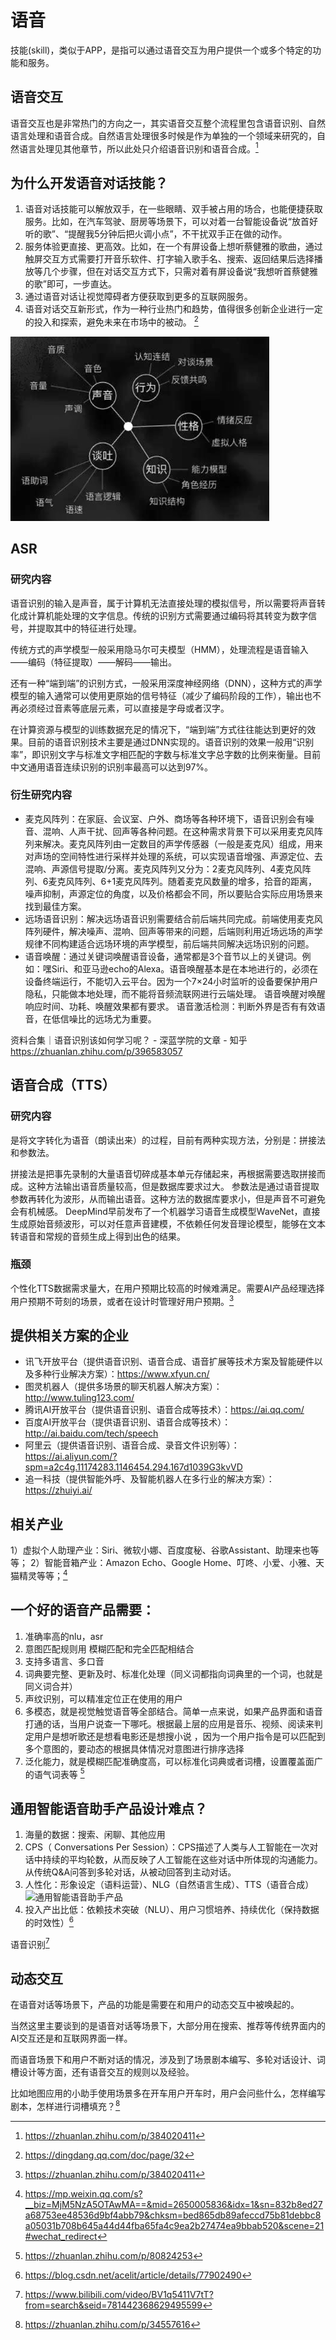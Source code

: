 # 语音

技能(skill)，类似于APP，是指可以通过语音交互为用户提供一个或多个特定的功能和服务。

## 语音交互

语音交互也是非常热门的方向之一，其实语音交互整个流程里包含语音识别、自然语言处理和语音合成。自然语言处理很多时候是作为单独的一个领域来研究的，自然语言处理见其他章节，所以此处只介绍语音识别和语音合成。[^8]

## 为什么开发语音对话技能？

1. 语音对话技能可以解放双手，在一些眼睛、双手被占用的场合，也能便捷获取服务。比如，在汽车驾驶、厨房等场景下，可以对着一台智能设备说“放首好听的歌”、“提醒我5分钟后把火调小点”，不干扰双手正在做的动作。
2. 服务体验更直接、更高效。比如，在一个有屏设备上想听蔡健雅的歌曲，通过触屏交互方式需要打开音乐软件、打字输入歌手名、搜索、返回结果后选择播放等几个步骤，但在对话交互方式下，只需对着有屏设备说“我想听首蔡健雅的歌”即可，一步直达。
3. 通过语音对话让视觉障碍者方便获取到更多的互联网服务。
4. 语音对话交互新形式，作为一种行业热门和趋势，值得很多创新企业进行一定的投入和探索，避免未来在市场中的被动。 [^2]

![设计语音对话系统的5个要点[3]](../img/Speech.png)

## ASR

### 研究内容

语音识别的输入是声音，属于计算机无法直接处理的模拟信号，所以需要将声音转化成计算机能处理的文字信息。传统的识别方式需要通过编码将其转变为数字信号，并提取其中的特征进行处理。

传统方式的声学模型一般采用隐马尔可夫模型（HMM），处理流程是语音输入——编码（特征提取）——解码——输出。

还有一种“端到端”的识别方式，一般采用深度神经网络（DNN），这种方式的声学模型的输入通常可以使用更原始的信号特征（减少了编码阶段的工作），输出也不再必须经过音素等底层元素，可以直接是字母或者汉字。

在计算资源与模型的训练数据充足的情况下，“端到端”方式往往能达到更好的效果。目前的语音识别技术主要是通过DNN实现的。语音识别的效果一般用“识别率”，即识别文字与标准文字相匹配的字数与标准文字总字数的比例来衡量。目前中文通用语音连续识别的识别率最高可以达到97%。

### 衍生研究内容

- 麦克风阵列：在家庭、会议室、户外、商场等各种环境下，语音识别会有噪音、混响、人声干扰、回声等各种问题。在这种需求背景下可以采用麦克风阵列来解决。麦克风阵列由一定数目的声学传感器（一般是麦克风）组成，用来对声场的空间特性进行采样并处理的系统，可以实现语音增强、声源定位、去混响、声源信号提取/分离。麦克风阵列又分为：2麦克风阵列、4麦克风阵列、6麦克风阵列、6+1麦克风阵列。随着麦克风数量的增多，拾音的距离，噪声抑制，声源定位的角度，以及价格都会不同，所以要贴合实际应用场景来找到最佳方案。
- 远场语音识别：解决远场语音识别需要结合前后端共同完成。前端使用麦克风阵列硬件，解决噪声、混响、回声等带来的问题，后端则利用近场远场的声学规律不同构建适合远场环境的声学模型，前后端共同解决远场识别的问题。
- 语音唤醒：通过关键词唤醒语音设备，通常都是3个音节以上的关键词。例如：嘿Siri、和亚马逊echo的Alexa。语音唤醒基本是在本地进行的，必须在设备终端运行，不能切入云平台。因为一个7×24小时监听的设备要保护用户隐私，只能做本地处理，而不能将音频流联网进行云端处理。 语音唤醒对唤醒响应时间、功耗、唤醒效果都有要求。
语音激活检测：判断外界是否有有效语音，在低信噪比的远场尤为重要。

资料合集｜语音识别该如何学习呢？ - 深蓝学院的文章 - 知乎
https://zhuanlan.zhihu.com/p/396583057


## 语音合成（TTS）

### 研究内容

是将文字转化为语音（朗读出来）的过程，目前有两种实现方法，分别是：拼接法和参数法。

拼接法是把事先录制的大量语音切碎成基本单元存储起来，再根据需要选取拼接而成。这种方法输出语音质量较高，但是数据库要求过大。
参数法是通过语音提取参数再转化为波形，从而输出语音。这种方法的数据库要求小，但是声音不可避免会有机械感。
DeepMind早前发布了一个机器学习语音生成模型WaveNet，直接生成原始音频波形，可以对任意声音建模，不依赖任何发音理论模型，能够在文本转语音和常规的音频生成上得到出色的结果。

### 瓶颈

个性化TTS数据需求量大，在用户预期比较高的时候难满足。需要AI产品经理选择用户预期不苛刻的场景，或者在设计时管理好用户预期。[^8]

## 提供相关方案的企业

- 讯飞开放平台（提供语音识别、语音合成、语音扩展等技术方案及智能硬件以及多种行业解决方案）：https://www.xfyun.cn/
- 图灵机器人（提供多场景的聊天机器人解决方案）：http://www.tuling123.com/
- 腾讯AI开放平台（提供语音识别、语音合成等技术）：https://ai.qq.com/
- 百度AI开放平台（提供语音识别、语音合成等技术）：http://ai.baidu.com/tech/speech
- 阿里云（提供语音识别、语音合成、录音文件识别等）：https://ai.aliyun.com/?spm=a2c4g.11174283.1146454.294.167d1039G3kvVD
- 追一科技（提供智能外呼、及智能机器人在多行业的解决方案）：https://zhuiyi.ai/

## 相关产业

1）虚拟个人助理产业：Siri、微软小娜、百度度秘、谷歌Assistant、助理来也等等；
2）智能音箱产业：Amazon Echo、Google Home、叮咚、小爱、小雅、天猫精灵等等；[^4]

## 一个好的语音产品需要：

1. 准确率高的nlu，asr
2. 意图匹配规则用 模糊匹配和完全匹配相结合
3. 支持多语言、多口音
4. 词典要完整、更新及时、标准化处理（同义词都指向词典里的一个词，也就是同义词合并）
5. 声纹识别，可以精准定位正在使用的用户
6. 多模态，就是视觉触觉语音等全部结合。简单一点来说，如果产品界面和语音打通的话，当用户说查一下哪吒。根据最上层的应用是音乐、视频、阅读来判定用户是想听歌还是想看电影还是想搜小说
，因为一个用户指令是可以匹配到多个意图的，要动态的根据具体情况对意图进行排序选择
7. 泛化能力，就是模糊匹配准确度高，可以标准化词典或者词槽，设置覆盖面广的语气词表等 [^5]

## 通用智能语音助手产品设计难点？

1. 海量的数据：搜索、闲聊、其他应用
2. CPS（ Conversations Per Session）：CPS描述了人类与人工智能在一次对话中持续的平均轮数，从而反映了人工智能在这些对话中所体现的沟通能力。
从传统Q&A问答到多轮对话，从被动回答到主动对话。
3. 人性化：形象设定（语料运营）、NLG（自然语言生成）、TTS（语音合成）
   ![通用智能语音助手产品](D:/onedrive/Documents/read/2bPM/img/speech_product.png)
4. 投入产出比低：依赖技术突破（NLU）、用户习惯培养、持续优化（保持数据的时效性）[^7]

语音识别[^6]

## 动态交互

在语音对话等场景下，产品的功能是需要在和用户的动态交互中被唤起的。

当然这里主要谈到的是语音对话等场景下，大部分用在搜索、推荐等传统界面内的AI交互还是和互联网界面一样。

而语音场景下和用户不断对话的情况，涉及到了场景剧本编写、多轮对话设计、词槽设计等方面，还有语音交互的规则以及经验。

比如地图应用的小助手使用场景多在开车用户开车时，用户会问些什么，怎样编写剧本，怎样进行词槽填充？[^9]


[^1]: https://www.msra.cn/zh-cn/news/features/book-recommendation-speech
[^2]: https://dingdang.qq.com/doc/page/32
[^3]: http://www.woshipm.com/ai/1695480.html
[^4]: https://mp.weixin.qq.com/s?__biz=MjM5NzA5OTAwMA==&mid=2650005836&idx=1&sn=832b8ed27a68753ee48536d9bf4abb79&chksm=bed865db89afeccd75b81debbc8a05031b708b645a44d44fba65fa4c9ea2b27474ea9bbab520&scene=21#wechat_redirect
[^5]: https://zhuanlan.zhihu.com/p/80824253
[^6]: https://www.bilibili.com/video/BV1q5411V7tT?from=search&seid=781442368629495599
[^7]: https://blog.csdn.net/acelit/article/details/77902490
[^8]: https://zhuanlan.zhihu.com/p/384020411
[^9]: https://zhuanlan.zhihu.com/p/34557616
